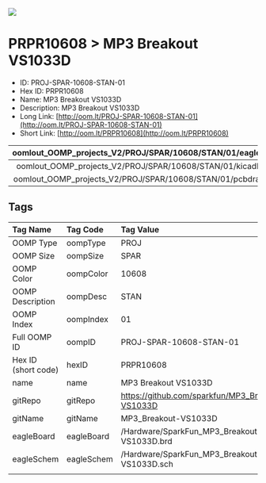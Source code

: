 


  
![][im]
# PRPR10608 > MP3 Breakout VS1033D

- ID: PROJ-SPAR-10608-STAN-01
- Hex ID: PRPR10608
- Name: MP3 Breakout VS1033D
- Description: MP3 Breakout VS1033D
- Long Link: [http://oom.lt/PROJ-SPAR-10608-STAN-01](http://oom.lt/PROJ-SPAR-10608-STAN-01)
- Short Link: [http://oom.lt/PRPR10608](http://oom.lt/PRPR10608)
  

|oomlout_OOMP_projects_V2/PROJ/SPAR/10608/STAN/01/eagleImage.png|oomlout_OOMP_projects_V2/PROJ/SPAR/10608/STAN/01/eagleSchemImage.png|oomlout_OOMP_projects_V2/PROJ/SPAR/10608/STAN/01/kicadPcb3dFront.png|oomlout_OOMP_projects_V2/PROJ/SPAR/10608/STAN/01/kicadPcb3dBack.png|
| :---: | :---: | :---: | :---: |
|oomlout_OOMP_projects_V2/PROJ/SPAR/10608/STAN/01/kicadPcb3d.png|oomlout_OOMP_projects_V2/PROJ/SPAR/10608/STAN/01/bomBack.png|oomlout_OOMP_projects_V2/PROJ/SPAR/10608/STAN/01/bomFront.png|oomlout_OOMP_projects_V2/PROJ/SPAR/10608/STAN/01/pcbdraw.svg|
|oomlout_OOMP_projects_V2/PROJ/SPAR/10608/STAN/01/pcbdrawBack.svg||||

## Tags
  

|Tag Name|Tag Code|Tag Value|
| :--- | :--- | :--- |
|OOMP Type|oompType|PROJ|
|OOMP Size|oompSize|SPAR|
|OOMP Color|oompColor|10608|
|OOMP Description|oompDesc|STAN|
|OOMP Index|oompIndex|01|
|Full OOMP ID|oompID|PROJ-SPAR-10608-STAN-01|
|Hex ID (short code)|hexID|PRPR10608|
|name|name|MP3 Breakout VS1033D|
|gitRepo|gitRepo|https://github.com/sparkfun/MP3_Breakout-VS1033D|
|gitName|gitName|MP3_Breakout-VS1033D|
|eagleBoard|eagleBoard|/Hardware/SparkFun_MP3_Breakout-VS1033D.brd|
|eagleSchem|eagleSchem|/Hardware/SparkFun_MP3_Breakout-VS1033D.sch|
||||



[im]: PROJ/SPAR/10608/STAN/01/kicadPcb3d_450.png
